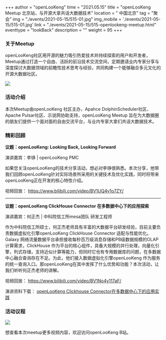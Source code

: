 ﻿+++
author = "openLooKeng"
time = "2021.05.15" 
title = "openLooKeng Meetup 北京站，与开源大拿共话大数据技术" 
location = " 中国北京" 
tag = "聚会"
img = "./events/2021-05-15/515-01.jpg" 
img_mobile = './events/2021-05-15/515-01.jpg'
link = "./events/2021-05-15/515-openlookeng-meetup.html"
eventtype = "lookBack"
description = ""
weight = 95
+++


### 关于Meetup

openLooKeng社区用开源的魅力吸引热爱技术并持续探索的用户和开发者，Meetup通过打造一个自由、活跃的前沿技术交流空间，定期邀请业内专家分享与深度探讨大数据领域的前瞻性技术思考与经验，共同构建一个能够融合多元文化的开源大数据社区。

<img src="/zh-cn/events/2021-05-15/515-01.jpg" >


### 活动介绍

本次Meetup由openLooKeng 社区主办，Apahce DolphinScheduler社区、Apache Pulsar社区、示说网协助支持，openLooKeng Meetup 旨在为大数据圈的朋友们提供一个面对面的自由交流平台，与业内专家大拿们共话大数据技术。

### 精彩回顾

**议题：openLooKeng: Looking Back, Looking Forward**

演讲嘉宾：李铮 | openLooKeng PMC

如果您关注openLooKeng的技术分享活动，想必对李铮很熟悉。本次分享，他带我们回顾openLooKeng针对实际场景所采用的关键技术及优化实践，同时将带来openLooKeng正在开发的核心特性介绍。

视频回放：
<https://www.bilibili.com/video/BV1UQ4y1o7ZY/>

---

**议题：openLooKeng ClickHouse Connector 在多数据中心下的应用探索**

演讲嘉宾：何正杰 | 中科院信工所mesa团队 研发工程师

作为中科院信工所硕士，何正杰老师具有丰富的大数据平台研发经验，目前主要负责数据虚拟化引擎openLooKeng ClickHouse Connector 适配与性能优化。Galaxy 网络流量数据平台承担接收每秒百万级消息存储和PB级数据规模的OLAP计算需求，ClickHouse 作为平台的核心组件，具备大规模的并行处理，向量化引擎，列式存储，支持近似计算等能力，但同时它也有专用数据库的问题，在多数据中心融合查询存在不足。为此，他们接入数据虚拟化引擎openLooKeng 作为服务的统一查询入口。那openLooKeng在其中发挥了什么优势和功能？本次活动，让我们听听何正杰老师的讲解。

视频回放：
<https://www.bilibili.com/video/BV1No4y117aF/>

演讲资料下载：
<a href="openLooKeng Clickhouse Connector.pdf" download="">openLooKeng Clickhouse Connector在多数据中心下的应用实践</a>

### 活动议程

<img src="/zh-cn/events/2021-05-15/515-02.jpg" >

想查看本次meetup更多视频内容，欢迎访问openLooKeng B站。

